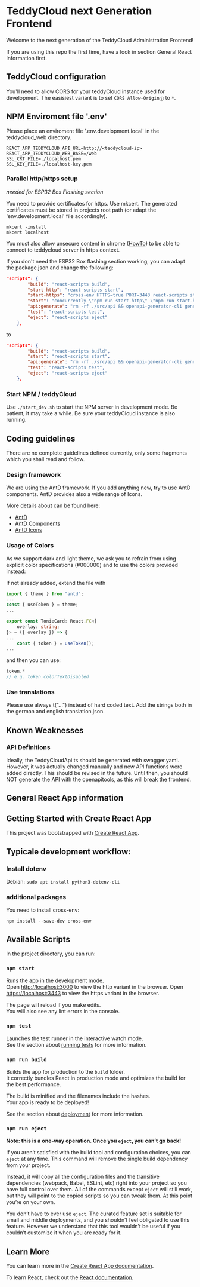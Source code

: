 # TeddyCloud next Generation Frontend

Welcome to the next generation of the TeddyCloud Administration Frontend!

If you are using this repo the first time, have a look in section General React Information first.

## TeddyCloud configuration

You'll need to allow CORS for your teddyCloud instance used for development. The easisiest variant is to set `CORS Allow-Originⓘ` to `*`.

## NPM Enviroment file '.env'

Please place an enviroment file '.env.development.local' in the teddycloud_web directory.

```
REACT_APP_TEDDYCLOUD_API_URL=http://<teddycloud-ip>
REACT_APP_TEDDYCLOUD_WEB_BASE=/web
SSL_CRT_FILE=./localhost.pem
SSL_KEY_FILE=./localhost-key.pem
```

### Parallel http/https setup

_needed for ESP32 Box Flashing section_

You need to provide certificates for https. Use mkcert. The generated certificates must be stored in projects root path (or adapt the 'env.development.local' file accordingly).

```shell
mkcert -install
mkcert localhost
```

You must also allow unsecure content in chrome ([HowTo](https://stackoverflow.com/questions/18321032/how-to-get-chrome-to-allow-mixed-content)) to be able to connect to teddycloud server in https context.

If you don't need the ESP32 Box flashing section working, you can adapt the package.json and change the following:

```json
"scripts": {
        "build": "react-scripts build",
        "start-http": "react-scripts start",
        "start-https": "cross-env HTTPS=true PORT=3443 react-scripts start",
        "start": "concurrently \"npm run start-http\" \"npm run start-https\"",
        "api:generate": "rm -rf ./src/api && openapi-generator-cli generate -i ./api/swagger.yaml -g typescript-fetch -o ./src/api --additional-properties=typescriptThreePlus=true",
        "test": "react-scripts test",
        "eject": "react-scripts eject"
    },
```

to

```json
"scripts": {
        "build": "react-scripts build",
        "start": "react-scripts start",
        "api:generate": "rm -rf ./src/api && openapi-generator-cli generate -i ./api/swagger.yaml -g typescript-fetch -o ./src/api --additional-properties=typescriptThreePlus=true",
        "test": "react-scripts test",
        "eject": "react-scripts eject"
    },
```

### Start NPM / teddyCloud

Use `./start_dev.sh` to start the NPM server in development mode. Be patient, it may take a while.
Be sure your teddyCloud instance is also running.

## Coding guidelines

There are no complete guidelines defined currently, only some fragments which you shall read and follow.

### Design framework

We are using the AntD framework. If you add anything new, try to use AntD components. AntD provides also a wide range of Icons.

More details about can be found here:

-   [AntD](https://ant.design/)
-   [AntD Components](https://ant.design/components/overview)
-   [AntD Icons](https://ant.design/components/icon)

### Usage of Colors

As we support dark and light theme, we ask you to refrain from using explicit color specifications (#000000) and to use the colors provided instead:

If not already added, extend the file with

```typescript
import { theme } from "antd";
...
const { useToken } = theme;
...

export const TonieCard: React.FC<{
    overlay: string;
}> = ({ overlay }) => {
...
    const { token } = useToken();
...
```

and then you can use:

```typescript
token.*
// e.g. token.colorTextDisabled
```

### Use translations

Please use always t("...") instead of hard coded text. Add the strings both in the german and english translation.json.

## Known Weaknesses

### API Definitions

Ideally, the TeddyCloudApi.ts should be generated with swagger.yaml. However, it was actually changed manually and new API functions were added directly. This should be revised in the future. Until then, you should NOT generate the API with the openapitools, as this will break the frontend.

## General React App information

## Getting Started with Create React App

This project was bootstrapped with [Create React App](https://github.com/facebook/create-react-app).

## Typicale development workflow:

### Install dotenv

Debian: `sudo apt install python3-dotenv-cli`

### additional packages

You need to install cross-env:

`npm install --save-dev cross-env`

## Available Scripts

In the project directory, you can run:

### `npm start`

Runs the app in the development mode.\
Open [http://localhost:3000](http://localhost:3000) to view the http variant in the browser.
Open [https://localhost:3443](https://localhost:3443) to view the https variant in the browser.

The page will reload if you make edits.\
You will also see any lint errors in the console.

### `npm test`

Launches the test runner in the interactive watch mode.\
See the section about [running tests](https://facebook.github.io/create-react-app/docs/running-tests) for more information.

### `npm run build`

Builds the app for production to the `build` folder.\
It correctly bundles React in production mode and optimizes the build for the best performance.

The build is minified and the filenames include the hashes.\
Your app is ready to be deployed!

See the section about [deployment](https://facebook.github.io/create-react-app/docs/deployment) for more information.

### `npm run eject`

**Note: this is a one-way operation. Once you `eject`, you can’t go back!**

If you aren’t satisfied with the build tool and configuration choices, you can `eject` at any time. This command will remove the single build dependency from your project.

Instead, it will copy all the configuration files and the transitive dependencies (webpack, Babel, ESLint, etc) right into your project so you have full control over them. All of the commands except `eject` will still work, but they will point to the copied scripts so you can tweak them. At this point you’re on your own.

You don’t have to ever use `eject`. The curated feature set is suitable for small and middle deployments, and you shouldn’t feel obligated to use this feature. However we understand that this tool wouldn’t be useful if you couldn’t customize it when you are ready for it.

## Learn More

You can learn more in the [Create React App documentation](https://facebook.github.io/create-react-app/docs/getting-started).

To learn React, check out the [React documentation](https://reactjs.org/).
